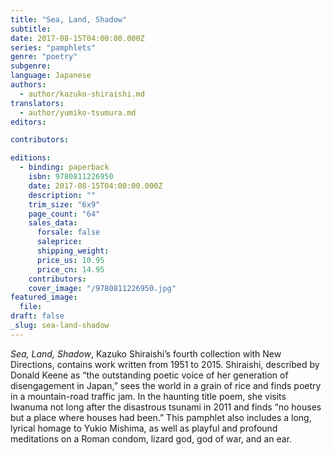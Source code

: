 ```yaml
---
title: "Sea, Land, Shadow"
subtitle:
date: 2017-08-15T04:00:00.000Z
series: "pamphlets"
genre: "poetry"
subgenre:
language: Japanese
authors:
  - author/kazuko-shiraishi.md
translators:
  - author/yumiko-tsumura.md
editors:

contributors:

editions:
  - binding: paperback
    isbn: 9780811226950
    date: 2017-08-15T04:00:00.000Z
    description: ""
    trim_size: "6x9"
    page_count: "64"
    sales_data:
      forsale: false
      saleprice:
      shipping_weight:
      price_us: 10.95
      price_cn: 14.95
    contributors:
    cover_image: "/9780811226950.jpg"
featured_image:
  file:
draft: false
_slug: sea-land-shadow
---
```


_Sea, Land, Shadow_, Kazuko Shiraishi’s fourth collection with New Directions, contains work written from 1951 to 2015. Shiraishi, described by Donald Keene as “the outstanding poetic voice of her generation of disengagement in Japan,” sees the world in a grain of rice and finds poetry in a mountain-road traffic jam. In the haunting title poem, she visits Iwanuma not long after the disastrous tsunami in 2011 and finds “no houses but a place where houses had been.” This pamphlet also includes a long, lyrical homage to Yukio Mishima, as well as playful and profound meditations on a Roman condom, lizard god, god of war, and an ear.
